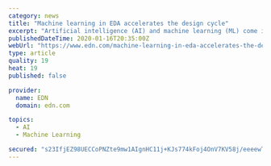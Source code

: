 ```yaml
---
category: news
title: "Machine learning in EDA accelerates the design cycle"
excerpt: "Artificial intelligence (AI) and machine learning (ML) come in many shapes, but whatever the intelligence looks like, it is all results-focused. If there is a clear “right way” and “wrong way” to do something, AI needs to demonstrate an ability to follow the “right way.” More pertinently, systems that employ AI must work out how to ..."
publishedDateTime: 2020-01-16T20:35:00Z
webUrl: "https://www.edn.com/machine-learning-in-eda-accelerates-the-design-cycle/"
type: article
quality: 19
heat: 19
published: false

provider:
  name: EDN
  domain: edn.com

topics:
  - AI
  - Machine Learning

secured: "s23IfjEZ98UECCoPNZte9mw1AIgnHC11j+KJs774kFoj4OnV7KV58j/eeeewTgbMrJGCp5SiCfhG6Tw4QEUCIhvbt6gshPC5Hs8sOSkTKpogHY5GQBp4P0eTqbRU1+jgaSbgN0DAwhkHC7rcJVOOulxOQbxMMinb2aYC8gkBWcwNujjgpf/t6odGGYScJtb3kJ/PECIM0CMFRMJPoQnPg4VHX5qsa1J/ljKhQ6Q4TvZjgHJ0btMHTAEuN0iUlN5G9oIBdY3kvILYbZZvMhgypXCzCVFEgfeHSflEY68abqjHKqlZb9s0F/te2tOmPWtnKLtVCdMEnTPpEJ33wUm02K+Tn0GmS42oo6n2JJfKtHgydoYhMB4VQbiqRUKGdsw+j076sDYuzzJSfNrme6CypXGJmgVHdc9jO1fFnBSdC8sXX8/yhutjeiliV05kqePGvZH50/OFNCYvGaeXEce2bA==;63t90037/9UdXmdpKufMQQ=="
---
```


